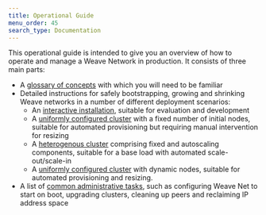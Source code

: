 ```yaml
---
title: Operational Guide
menu_order: 45
search_type: Documentation
---
```

This operational guide is intended to give you an overview of how to
operate and manage a Weave Network in production. It consists of three
main parts:

* A [glossary of concepts](/site/operational-guide/concepts.md) with
  which you will need to be familiar
* Detailed instructions for safely bootstrapping, growing and
  shrinking Weave networks in a number of different deployment
  scenarios:
    * An [interactive
      installation](/site/operational-guide/interactive.md), suitable
      for evaluation and development
    * A [uniformly configured
      cluster](/site/operational-guide/uniform-fixed-cluster.md) with
      a fixed number of initial nodes, suitable for automated
      provisioning but requiring manual intervention for resizing
    * A [heterogenous cluster](/site/operational-guide/autoscaling.md)
      comprising fixed and autoscaling components, suitable for a base
      load with automated scale-out/scale-in
    * A [uniformly configured
      cluster](/site/operational-guide/uniform-dynamic-cluster.md)
      with dynamic nodes, suitable for automated provisioning and
      resizing.
* A list of [common administrative
  tasks](/site/operational-guide/tasks.md), such as configuring Weave
  Net to start on boot, upgrading clusters, cleaning up peers and
  reclaiming IP address space

